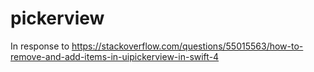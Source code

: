 # pickerview

In response to https://stackoverflow.com/questions/55015563/how-to-remove-and-add-items-in-uipickerview-in-swift-4
